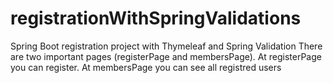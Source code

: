 # registrationWithSpringValidations
Spring Boot registration project with Thymeleaf and Spring Validation
There are two important pages (registerPage and membersPage). At registerPage you can register. 
At membersPage you can see all registred users 
